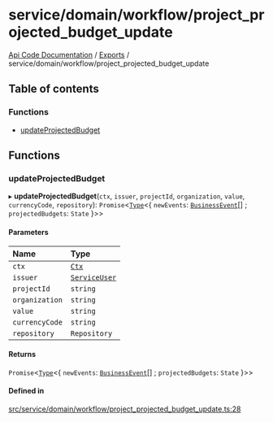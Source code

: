 # service/domain/workflow/project\_projected\_budget\_update
 
[Api Code Documentation](../README.md) / [Exports](../modules.md) / service/domain/workflow/project\_projected\_budget\_update

## Table of contents

### Functions

- [updateProjectedBudget](service_domain_workflow_project_projected_budget_update.md#updateprojectedbudget)

## Functions

### updateProjectedBudget

▸ **updateProjectedBudget**(`ctx`, `issuer`, `projectId`, `organization`, `value`, `currencyCode`, `repository`): `Promise`\<[`Type`](result.md#type)\<\{ `newEvents`: [`BusinessEvent`](service_domain_business_event.md#businessevent)[] ; `projectedBudgets`: `State`  }\>\>

#### Parameters

| Name | Type |
| :------ | :------ |
| `ctx` | [`Ctx`](../interfaces/lib_ctx.Ctx.md) |
| `issuer` | [`ServiceUser`](../interfaces/service_domain_organization_service_user.ServiceUser.md) |
| `projectId` | `string` |
| `organization` | `string` |
| `value` | `string` |
| `currencyCode` | `string` |
| `repository` | `Repository` |

#### Returns

`Promise`\<[`Type`](result.md#type)\<\{ `newEvents`: [`BusinessEvent`](service_domain_business_event.md#businessevent)[] ; `projectedBudgets`: `State`  }\>\>

#### Defined in

[src/service/domain/workflow/project_projected_budget_update.ts:28](https://github.com/openkfw/TruBudget/blob/90402cb/api/src/service/domain/workflow/project_projected_budget_update.ts#L28)
